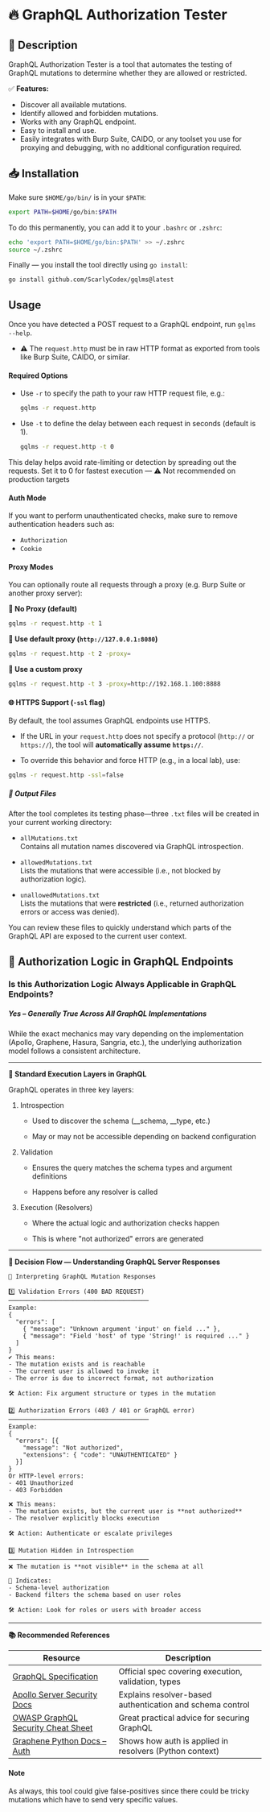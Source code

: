 # 🔥 GraphQL Authorization Tester  

## 🚀 Description  
GraphQL Authorization Tester is a tool that automates the testing of GraphQL mutations to determine whether they are allowed or restricted.  

✅ **Features:**  
- Discover all available mutations.  
- Identify allowed and forbidden mutations.  
- Works with any GraphQL endpoint.  
- Easy to install and use.  
- Easily integrates with Burp Suite, CAIDO, or any toolset you use for proxying and debugging, with no additional configuration required.

## 📥 Installation  

Make sure `$HOME/go/bin/` is in your `$PATH`:
```sh
export PATH=$HOME/go/bin:$PATH
```

To do this permanently, you can add it to your `.bashrc` or `.zshrc`:
```sh
echo 'export PATH=$HOME/go/bin:$PATH' >> ~/.zshrc
source ~/.zshrc
```
Finally — you install the tool directly using `go install`:
```sh
go install github.com/ScarlyCodex/gqlms@latest
```
## Usage
Once you have detected a POST request to a GraphQL endpoint, run `gqlms --help`. 
- ⚠️ The `request.http` must be in raw HTTP format as exported from tools like Burp Suite, CAIDO, or similar.

#### Required Options
- Use `-r` to specify the path to your raw HTTP request file, e.g.:
  ```sh
  gqlms -r request.http
  ```
- Use `-t` to define the delay between each request in seconds (default is 1).
  ```sh
  gqlms -r request.http -t 0
  ```
This delay helps avoid rate-limiting or detection by spreading out the requests.
Set it to 0 for fastest execution — ⚠️ Not recommended on production targets

#### Auth Mode
If you want to perform unauthenticated checks, make sure to remove authentication headers such as:
  - `Authorization`
  - `Cookie`

#### Proxy Modes
You can optionally route all requests through a proxy (e.g. Burp Suite or another proxy server):

**🔹 No Proxy (default)**
```sh
gqlms -r request.http -t 1
```
**🔹 Use default proxy (`http://127.0.0.1:8080`)**
```sh
gqlms -r request.http -t 2 -proxy=
```
**🔹 Use a custom proxy**
```sh
gqlms -r request.http -t 3 -proxy=http://192.168.1.100:8888
```
#### 🌐 HTTPS Support (`-ssl` flag)

By default, the tool assumes GraphQL endpoints use HTTPS.

- If the URL in your `request.http` does not specify a protocol (`http://` or `https://`), the tool will **automatically assume `https://`**.

- To override this behavior and force HTTP (e.g., in a local lab), use:
```sh
gqlms -r request.http -ssl=false
```


##### 📄 Output Files
After the tool completes its testing phase—three `.txt` files will be created in your current working directory:

- `allMutations.txt`  
  Contains all mutation names discovered via GraphQL introspection.

- `allowedMutations.txt`  
  Lists the mutations that were accessible (i.e., not blocked by authorization logic).

- `unallowedMutations.txt`  
  Lists the mutations that were **restricted** (i.e., returned authorization errors or access was denied).

You can review these files to quickly understand which parts of the GraphQL API are exposed to the current user context.


## 🔐 Authorization Logic in GraphQL Endpoints

### Is this Authorization Logic Always Applicable in GraphQL Endpoints?
##### Yes – Generally True Across All GraphQL Implementations

While the exact mechanics may vary depending on the implementation (Apollo, Graphene, Hasura, Sangria, etc.), the underlying authorization model follows a consistent architecture.

---
**🧱 Standard Execution Layers in GraphQL**

GraphQL operates in three key layers:

1. Introspection

   - Used to discover the schema (__schema, __type, etc.)

   - May or may not be accessible depending on backend configuration

2. Validation

   - Ensures the query matches the schema types and argument definitions

   - Happens before any resolver is called

  3. Execution (Resolvers)

     - Where the actual logic and authorization checks happen

     - This is where "not authorized" errors are generated

---
**📌 Decision Flow — Understanding GraphQL Server Responses**
```
📌 Interpreting GraphQL Mutation Responses

1️⃣ Validation Errors (400 BAD REQUEST)
───────────────────────────────────────
Example:
{
  "errors": [
    { "message": "Unknown argument 'input' on field ..." },
    { "message": "Field 'host' of type 'String!' is required ..." }
  ]
}
✔️ This means:
- The mutation exists and is reachable
- The current user is allowed to invoke it
- The error is due to incorrect format, not authorization

🛠️ Action: Fix argument structure or types in the mutation

2️⃣ Authorization Errors (403 / 401 or GraphQL error)
───────────────────────────────────────
Example:
{
  "errors": [{
    "message": "Not authorized",
    "extensions": { "code": "UNAUTHENTICATED" }
  }]
}
Or HTTP-level errors:
- 401 Unauthorized
- 403 Forbidden

❌ This means:
- The mutation exists, but the current user is **not authorized**
- The resolver explicitly blocks execution

🛠️ Action: Authenticate or escalate privileges

3️⃣ Mutation Hidden in Introspection
───────────────────────────────────────
❌ The mutation is **not visible** in the schema at all

🔐 Indicates:
- Schema-level authorization
- Backend filters the schema based on user roles

🛠️ Action: Look for roles or users with broader access
```
---
**📚 Recommended References**

| Resource                                                                                     | Description                                                        |
|----------------------------------------------------------------------------------------------|--------------------------------------------------------------------|
| [GraphQL Specification](https://spec.graphql.org)                                            | Official spec covering execution, validation, types                |
| [Apollo Server Security Docs](https://www.apollographql.com/docs/apollo-server/security/authentication/) | Explains resolver-based authentication and schema control          |
| [OWASP GraphQL Security Cheat Sheet](https://cheatsheetseries.owasp.org/cheatsheets/GraphQL_Security_Cheat_Sheet.html) | Great practical advice for securing GraphQL                        |
| [Graphene Python Docs – Auth](https://docs.graphene-python.org/en/latest/execution/authentication/) | Shows how auth is applied in resolvers (Python context)            |


#### Note
As always, this tool could give false-positives since there could be tricky mutations which have to send very specific values. 
